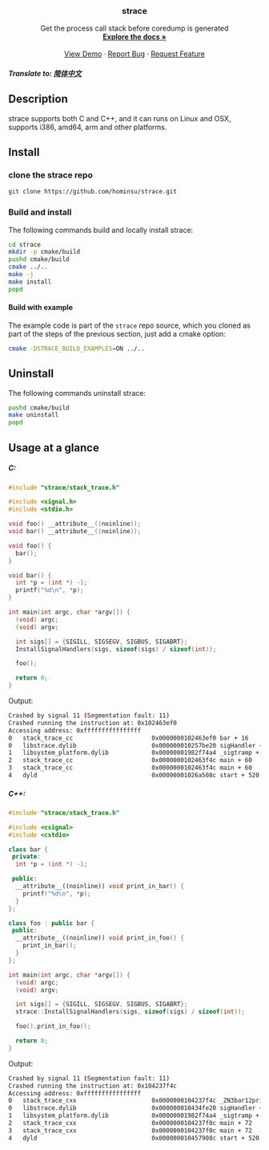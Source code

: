 <!-- PROJECT LOGO -->
<br/>
<div align="center">
<!--   <a href="https://github.com/hominsu/strace">
    <img src="images/logo.png" alt="Logo" width="80" height="80">
  </a> -->

<h3 align="center">strace</h3>

  <p align="center">
    Get the process call stack before coredump is generated
    <br/>
    <a href="https://me.hauhau.cn/projects/strace/"><strong>Explore the docs »</strong></a>
    <br/>
    <br/>
    <a href="https://github.com/hominsu/strace">View Demo</a>
    ·
    <a href="https://github.com/hominsu/strace/issues">Report Bug</a>
    ·
    <a href="https://github.com/hominsu/strace/issues">Request Feature</a>
  </p>
</div>

##### Translate to: [简体中文](README_zh.md)

## Description

strace supports both C and C++, and it can runs on Linux and OSX, supports i386, amd64, arm and other platforms.

## Install

### clone the strace repo

```bash
git clone https://github.com/hominsu/strace.git
```

### Build and install

The following commands build and locally install strace:

```bash
cd strace
mkdir -p cmake/build
pushd cmake/build
cmake ../..
make -j
make install
popd
```

#### Build with example

The example code is part of the `strace` repo source, which you cloned as part of the steps of the previous section, just add a cmake option:

```bash
cmake -DSTRACE_BUILD_EXAMPLES=ON ../..
```

## Uninstall

The following commands uninstall strace:

```bash
pushd cmake/build
make uninstall
popd
```

## Usage at a glance

##### C:

```c
#include "strace/stack_trace.h"

#include <signal.h>
#include <stdio.h>

void foo() __attribute__((noinline));
void bar() __attribute__((noinline));

void foo() {
  bar();
}

void bar() {
  int *p = (int *) -1;
  printf("%d\n", *p);
}

int main(int argc, char *argv[]) {
  (void) argc;
  (void) argv;

  int sigs[] = {SIGILL, SIGSEGV, SIGBUS, SIGABRT};
  InstallSignalHandlers(sigs, sizeof(sigs) / sizeof(int));

  foo();

  return 0;
}
```

Output:

```bash
Crashed by signal 11 (Segmentation fault: 11)
Crashed running the instruction at: 0x102463ef0
Accessing address: 0xffffffffffffffff
0   stack_trace_cc                      0x0000000102463ef0 bar + 16
0   libstrace.dylib                     0x000000010257be20 sigHandler + 188
1   libsystem_platform.dylib            0x00000001982f74a4 _sigtramp + 56
2   stack_trace_cc                      0x0000000102463f4c main + 60
3   stack_trace_cc                      0x0000000102463f4c main + 60
4   dyld                                0x00000001026a508c start + 520
```

##### C++:

```cpp
#include "strace/stack_trace.h"

#include <csignal>
#include <cstdio>

class bar {
 private:
  int *p = (int *) -1;

 public:
  __attribute__((noinline)) void print_in_bar() {
    printf("%d\n", *p);
  }
};

class foo : public bar {
 public:
  __attribute__((noinline)) void print_in_foo() {
    print_in_bar();
  }
};

int main(int argc, char *argv[]) {
  (void) argc;
  (void) argv;

  int sigs[] = {SIGILL, SIGSEGV, SIGBUS, SIGABRT};
  strace::InstallSignalHandlers(sigs, sizeof(sigs) / sizeof(int));

  foo().print_in_foo();

  return 0;
}
```

Output:

```bash
Crashed by signal 11 (Segmentation fault: 11)
Crashed running the instruction at: 0x104237f4c
Accessing address: 0xffffffffffffffff
0   stack_trace_cxx                     0x0000000104237f4c _ZN3bar12print_in_barEv + 16
0   libstrace.dylib                     0x000000010434fe20 sigHandler + 188
1   libsystem_platform.dylib            0x00000001982f74a4 _sigtramp + 56
2   stack_trace_cxx                     0x0000000104237f0c main + 72
3   stack_trace_cxx                     0x0000000104237f0c main + 72
4   dyld                                0x000000010457908c start + 520
```


